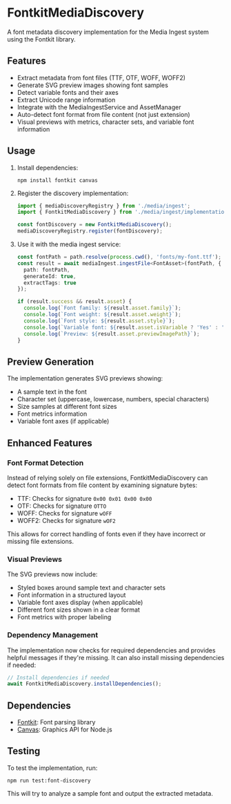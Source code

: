 # FontkitMediaDiscovery

A font metadata discovery implementation for the Media Ingest system using the Fontkit library.

## Features

- Extract metadata from font files (TTF, OTF, WOFF, WOFF2)
- Generate SVG preview images showing font samples
- Detect variable fonts and their axes
- Extract Unicode range information
- Integrate with the MediaIngestService and AssetManager
- Auto-detect font format from file content (not just extension)
- Visual previews with metrics, character sets, and variable font information

## Usage

1. Install dependencies:
   ```
   npm install fontkit canvas
   ```

2. Register the discovery implementation:
   ```typescript
   import { mediaDiscoveryRegistry } from './media/ingest';
   import { FontkitMediaDiscovery } from './media/ingest/implementations/FontkitMediaDiscovery';

   const fontDiscovery = new FontkitMediaDiscovery();
   mediaDiscoveryRegistry.register(fontDiscovery);
   ```

3. Use it with the media ingest service:
   ```typescript
   const fontPath = path.resolve(process.cwd(), 'fonts/my-font.ttf');
   const result = await mediaIngest.ingestFile<FontAsset>(fontPath, {
     path: fontPath,
     generateId: true,
     extractTags: true
   });

   if (result.success && result.asset) {
     console.log(`Font family: ${result.asset.family}`);
     console.log(`Font weight: ${result.asset.weight}`);
     console.log(`Font style: ${result.asset.style}`);
     console.log(`Variable font: ${result.asset.isVariable ? 'Yes' : 'No'}`);
     console.log(`Preview: ${result.asset.previewImagePath}`);
   }
   ```

## Preview Generation

The implementation generates SVG previews showing:
- A sample text in the font
- Character set (uppercase, lowercase, numbers, special characters)
- Size samples at different font sizes
- Font metrics information
- Variable font axes (if applicable)

## Enhanced Features

### Font Format Detection

Instead of relying solely on file extensions, FontkitMediaDiscovery can detect font formats from file content by examining signature bytes:

- TTF: Checks for signature `0x00 0x01 0x00 0x00`
- OTF: Checks for signature `OTTO`
- WOFF: Checks for signature `wOFF`
- WOFF2: Checks for signature `wOF2`

This allows for correct handling of fonts even if they have incorrect or missing file extensions.

### Visual Previews

The SVG previews now include:

- Styled boxes around sample text and character sets
- Font information in a structured layout
- Variable font axes display (when applicable)
- Different font sizes shown in a clear format
- Font metrics with proper labeling

### Dependency Management

The implementation now checks for required dependencies and provides helpful messages if they're missing. It can also install missing dependencies if needed:

```typescript
// Install dependencies if needed
await FontkitMediaDiscovery.installDependencies();
```

## Dependencies

- [Fontkit](https://github.com/foliojs/fontkit): Font parsing library
- [Canvas](https://github.com/Automattic/node-canvas): Graphics API for Node.js

## Testing

To test the implementation, run:
```
npm run test:font-discovery
```

This will try to analyze a sample font and output the extracted metadata.

